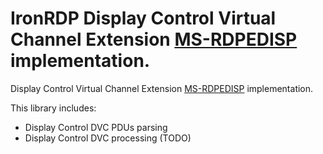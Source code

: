 #  IronRDP Display Control Virtual Channel Extension [MS-RDPEDISP][1] implementation.

Display Control Virtual Channel Extension [MS-RDPEDISP][1] implementation.

This library includes:
- Display Control DVC PDUs parsing
- Display Control DVC processing (TODO)

[1]: https://learn.microsoft.com/en-us/openspecs/windows_protocols/ms-rdpedisp/d2954508-f487-48bc-8731-39743e0854a9